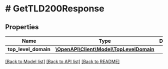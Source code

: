 # # GetTLD200Response

## Properties

Name | Type | Description | Notes
------------ | ------------- | ------------- | -------------
**top_level_domain** | [**\OpenAPI\Client\Model\TopLevelDomain**](TopLevelDomain.md) |  |

[[Back to Model list]](../../README.md#models) [[Back to API list]](../../README.md#endpoints) [[Back to README]](../../README.md)
